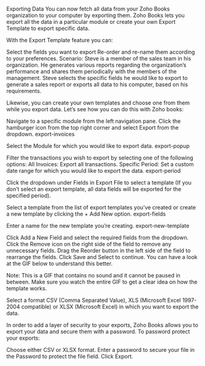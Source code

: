 Exporting Data
You can now fetch all data from your Zoho Books organization to your computer by exporting them. Zoho Books lets you export all the data in a particular module or create your own Export Template to export specific data.

With the Export Template feature you can:

Select the fields you want to export
Re-order and re-name them according to your preferences.
Scenario: Steve is a member of the sales team in his organization. He generates various reports regarding the organization’s performance and shares them periodically with the members of the management. Steve selects the specific fields he would like to export to generate a sales report or exports all data to his computer, based on his requirements.

Likewise, you can create your own templates and choose one from them while you export data. Let’s see how you can do this with Zoho books:

Navigate to a specific module from the left navigation pane.
Click the hamburger icon from the top right corner and select Export from the dropdown.
export-invoices

Select the Module for which you would like to export data.
export-popup

Filter the transactions you wish to export by selecting one of the following options:
All Invoices: Export all transactions.
Specific Period: Set a custom date range for which you would like to export the data.
export-period

Click the dropdown under Fields in Export File to select a template (If you don’t select an export template, all data fields will be exported for the specified period).

Select a template from the list of export templates you’ve created or create a new template by clicking the + Add New option.
export-fields

Enter a name for the new template you’re creating.
export-new-template

Click Add a New Field and select the required fields from the dropdown.
Click the Remove icon on the right side of the field to remove any unnecessary fields.
Drag the Reorder button in the left side of the field to rearrange the fields.
Click Save and Select to continue.
You can have a look at the GIF below to understand this better.

Note: This is a GIF that contains no sound and it cannot be paused in between. Make sure you watch the entire GIF to get a clear idea on how the template works.

Select a format CSV (Comma Separated Value), XLS (Microsoft Excel 1997-2004 compatible) or XLSX (Microsoft Excel) in which you want to export the data.

In order to add a layer of security to your exports, Zoho Books allows you to export your data and secure them with a password. To password protect your exports:

Choose either CSV or XLSX format.
Enter a password to secure your file in the Password to protect the file field.
Click Export.
